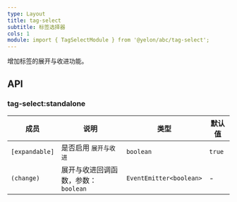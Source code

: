 ```yaml
---
type: Layout
title: tag-select
subtitle: 标签选择器
cols: 1
module: import { TagSelectModule } from '@yelon/abc/tag-select';
---
```


增加标签的展开与收进功能。

## API

### tag-select:standalone

| 成员 | 说明 | 类型 | 默认值 |
|----|----|----|-----|
| `[expandable]` | 是否启用 `展开与收进` | `boolean` | `true` |
| `(change)` | 展开与收进回调函数，参数：`boolean` | `EventEmitter<boolean>` | - |
